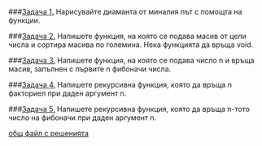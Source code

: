 ###[Задача 1.](Week9_2-12-16)
Нарисувайте диаманта от миналия път с помощта на функции. 

###[Задача 2.]()
Напишете функция, на която се подава масив от цели числа и сортира масива по големина. Нека функцията да връща void.

###[Задача 3.]()
Напишете функция, на която се подава число n и връща масив, запълнен с първите n фибоначи числа. 

###[Задача 4.]()
Напишете рекурсивна функция, която да връща n факториел при даден аргумент n.

###[Задача 5.]()
Напишете рекурсивна функция, която да връща n-тото число на фибоначи при даден аргумент n.

[общ файл с решенията](solutions.cpp)

